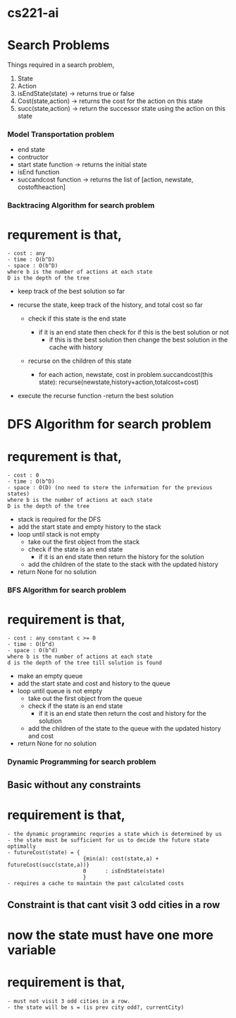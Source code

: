 # cs221-ai

# Search Problems
Things required in a search problem,

1. State
2. Action
3. isEndState(state) -> returns true or false
4. Cost(state,action) -> returns the cost for the action on this state
5. succ(state,action) -> return the successor state using the action on this state

### Model Transportation problem
- end state
- contructor
- start state function -> returns the initial state
- isEnd function
- succandcost function -> returns the list of [action, newstate, costoftheaction]
### Backtracing Algorithm for search problem
 # requrement is that,
    - cost : any
    - time : O(b^D) 
    - space : O(b^D)
    where b is the number of actions at each state
    D is the depth of the tree

- keep track of the best solution so far
- recurse the state, keep track of the history, and total cost so far
    - check if this state is the end state
        - if it is an end state then check for if this is the best solution or not
            - if this is the best solution then change the best solution in the cache with history
    
    - recurse on the children of this state
        - for each action, newstate, cost in problem.succandcost(this state):
            recurse(newstate,history+action,totalcost+cost)

- execute the recurse function
-return the best solution

# DFS Algorithm for search problem

# requrement is that,
    - cost : 0
    - time : O(b^D) 
    - space : O(D) (no need to store the information for the previous states)
    where b is the number of actions at each state
    D is the depth of the tree
- stack is required for the DFS
- add the start state and empty history to the stack
- loop until stack is not empty
    - take out the first object from the stack
    - check if the state is an end state
        - if it is an end state then return the history for the solution
    - add the children of the state to the stack with the updated history
- return None for no solution

### BFS Algorithm for search problem

# requirement is that,
    - cost : any constant c >= 0
    - time : O(b^d) 
    - space : O(b^d)
    where b is the number of actions at each state
    d is the depth of the tree till solution is found

- make an empty queue
- add the start state and cost and history to the queue
- loop until queue is not empty
    - take out the first object from the queue
    - check if the state is an end state
        - if it is an end state then return the cost and history for the solution
    - add the children of the state to the queue with the updated history and cost
- return None for no solution

### Dynamic Programming for search problem
## Basic without any constraints
# requirement is that,
    - the dynamic programminc requries a state which is determined by us
    - the state must be sufficient for us to decide the future state optimally
    - futureCost(state) = {
                            {min(a): cost(state,a) + futureCost(succ(state,a))}
                            0      : isEndState(state)
                            }
    - requires a cache to maintain the past calculated costs

## Constraint is that cant visit 3 odd cities in a row
# now the state must have one more variable
# requirement is that,
    - must not visit 3 odd cities in a row.
    - the state will be s = (is prev city odd?, currentCity)
